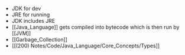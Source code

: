 - JDK for dev
- JRE for running
- JDK includes JRE
- [[Java_Language]] gets compiled into bytecode which is then run by [[JVM]]
- [[Garbage_Collection]]
- [[(200) Notes/Code/Java_Language/Core_Concepts/Types]]
